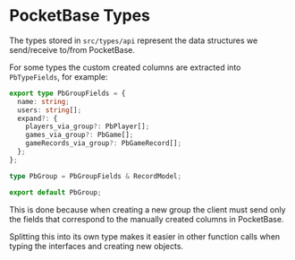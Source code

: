 # PocketBase Types

The types stored in `src/types/api` represent the data structures we send/receive to/from PocketBase.

For some types the custom created columns are extracted into `PbTypeFields`, for example:

```typescript
export type PbGroupFields = {
  name: string;
  users: string[];
  expand?: {
    players_via_group?: PbPlayer[];
    games_via_group?: PbGame[];
    gameRecords_via_group?: PbGameRecord[];
  };
};

type PbGroup = PbGroupFields & RecordModel;

export default PbGroup;
```

This is done because when creating a new group the client must send only the fields that correspond to the manually created columns in PocketBase.

Splitting this into its own type makes it easier in other function calls when typing the interfaces and creating new objects.